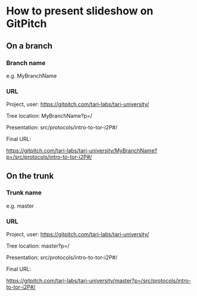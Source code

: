 # How to present slideshow on GitPitch

## On a branch
### Branch name
e.g. MyBranchName

### URL
Project, user:   https://gitpitch.com/tari-labs/tari-university/

Tree location:   MyBranchName?p=/

Presentation:   src/protocols/intro-to-tor-i2P#/

Final URL:

https://gitpitch.com/tari-labs/tari-university/MyBranchName?p=/src/protocols/intro-to-tor-i2P#/

## On the trunk
### Trunk name
e.g. master
### URL
Project, user:   https://gitpitch.com/tari-labs/tari-university/

Tree location:   master?p=/

Presentation:    src/protocols/intro-to-tor-i2P#/

Final URL:

https://gitpitch.com/tari-labs/tari-university/master?p=/src/protocols/intro-to-tor-i2P#/
